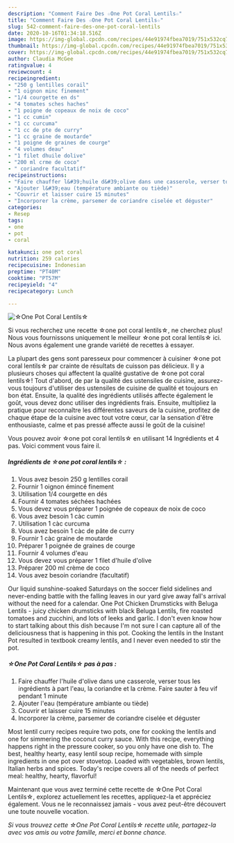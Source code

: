 ```yaml
---
description: "Comment Faire Des ☆One Pot Coral Lentils☆"
title: "Comment Faire Des ☆One Pot Coral Lentils☆"
slug: 542-comment-faire-des-one-pot-coral-lentils
date: 2020-10-16T01:34:18.516Z
image: https://img-global.cpcdn.com/recipes/44e91974fbea7019/751x532cq70/☆one-pot-coral-lentils☆-photo-principale-de-la-recette.jpg
thumbnail: https://img-global.cpcdn.com/recipes/44e91974fbea7019/751x532cq70/☆one-pot-coral-lentils☆-photo-principale-de-la-recette.jpg
cover: https://img-global.cpcdn.com/recipes/44e91974fbea7019/751x532cq70/☆one-pot-coral-lentils☆-photo-principale-de-la-recette.jpg
author: Claudia McGee
ratingvalue: 4
reviewcount: 4
recipeingredient:
- "250 g lentilles corail"
- "1 oignon minc finement"
- "1/4 courgette en ds"
- "4 tomates sches haches"
- "1 poigne de copeaux de noix de coco"
- "1 cc cumin"
- "1 cc curcuma"
- "1 cc de pte de curry"
- "1 cc graine de moutarde"
- "1 poigne de graines de courge"
- "4 volumes deau"
- "1 filet dhuile dolive"
- "200 ml crme de coco"
- " coriandre facultatif"
recipeinstructions:
- "Faire chauffer l&#39;huile d&#39;olive dans une casserole, verser tous les ingrédients à part l&#39;eau, la coriandre et la crème. Faire sauter à feu vif pendant 1 minute"
- "Ajouter l&#39;eau (température ambiante ou tiède)"
- "Couvrir et laisser cuire 15 minutes"
- "Incorporer la crème, parsemer de coriandre ciselée et déguster"
categories:
- Resep
tags:
- one
- pot
- coral

katakunci: one pot coral 
nutrition: 259 calories
recipecuisine: Indonesian
preptime: "PT40M"
cooktime: "PT57M"
recipeyield: "4"
recipecategory: Lunch

---
```



![☆One Pot Coral Lentils☆](https://img-global.cpcdn.com/recipes/44e91974fbea7019/751x532cq70/☆one-pot-coral-lentils☆-photo-principale-de-la-recette.jpg)

Si vous recherchez une recette ☆one pot coral lentils☆, ne cherchez plus! Nous vous fournissons uniquement le meilleur ☆one pot coral lentils☆ ici. Nous avons également une grande variété de recettes à essayer.

La plupart des gens sont paresseux pour commencer à cuisiner ☆one pot coral lentils☆ par crainte de résultats de cuisson pas délicieux. Il y a plusieurs choses qui affectent la qualité gustative de ☆one pot coral lentils☆! Tout d'abord, de par la qualité des ustensiles de cuisine, assurez-vous toujours d'utiliser des ustensiles de cuisine de qualité et toujours en bon état. Ensuite, la qualité des ingrédients utilisés affecte également le goût, vous devez donc utiliser des ingrédients frais. Ensuite, multipliez la pratique pour reconnaître les différentes saveurs de la cuisine, profitez de chaque étape de la cuisine avec tout votre cœur, car la sensation d'être enthousiaste, calme et pas pressé affecte aussi le goût de la cuisine!

<!--inarticleads1-->

Vous pouvez avoir ☆one pot coral lentils☆ en utilisant 14 Ingrédients et 4 pas. Voici comment vous faire il.

##### Ingrédients de ☆one pot coral lentils☆ :

1. Vous avez besoin 250 g lentilles corail
1. Fournir 1 oignon émincé finement
1. Utilisation 1/4 courgette en dés
1. Fournir 4 tomates séchées hachées
1. Vous devez vous préparer 1 poignée de copeaux de noix de coco
1. Vous avez besoin 1 càc cumin
1. Utilisation 1 càc curcuma
1. Vous avez besoin 1 càc de pâte de curry
1. Fournir 1 càc graine de moutarde
1. Préparer 1 poignée de graines de courge
1. Fournir 4 volumes d&#39;eau
1. Vous devez vous préparer 1 filet d&#39;huile d&#39;olive
1. Préparer 200 ml crème de coco
1. Vous avez besoin  coriandre (facultatif)


Our liquid sunshine-soaked Saturdays on the soccer field sidelines and never-ending battle with the falling leaves in our yard give away fall&#39;s arrival without the need for a calendar. One Pot Chicken Drumsticks with Beluga Lentils - juicy chicken drumsticks with black Beluga Lentils, fire roasted tomatoes and zucchini, and lots of leeks and garlic. I don&#39;t even know how to start talking about this dish because I&#39;m not sure I can capture all of the deliciousness that is happening in this pot. Cooking the lentils in the Instant Pot resulted in textbook creamy lentils, and I never even needed to stir the pot. 

<!--inarticleads2-->

##### ☆One Pot Coral Lentils☆ pas à pas :

1. Faire chauffer l&#39;huile d&#39;olive dans une casserole, verser tous les ingrédients à part l&#39;eau, la coriandre et la crème. Faire sauter à feu vif pendant 1 minute
1. Ajouter l&#39;eau (température ambiante ou tiède)
1. Couvrir et laisser cuire 15 minutes
1. Incorporer la crème, parsemer de coriandre ciselée et déguster


Most lentil curry recipes require two pots, one for cooking the lentils and one for simmering the coconut curry sauce. With this recipe, everything happens right in the pressure cooker, so you only have one dish to. The best, healthy hearty, easy lentil soup recipe, homemade with simple ingredients in one pot over stovetop. Loaded with vegetables, brown lentils, Italian herbs and spices. Today&#39;s recipe covers all of the needs of perfect meal: healthy, hearty, flavorful! 

<!--inarticleads1-->

<p>
Maintenant que vous avez terminé cette recette de ☆One Pot Coral Lentils☆, explorez actuellement les recettes, appliquez-la et appréciez également. Vous ne le reconnaissez jamais - vous avez peut-être découvert une toute nouvelle vocation.
</p>

<p>
<i>Si vous trouvez cette ☆One Pot Coral Lentils☆ recette utile, partagez-la avec vos amis ou votre famille, merci et bonne chance.</i>
</p>

